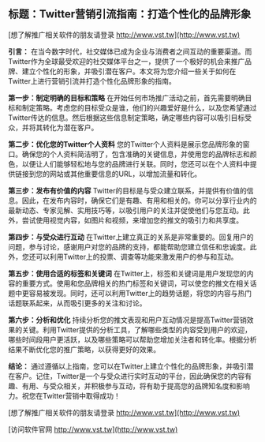 ## **标题：Twitter营销引流指南：打造个性化的品牌形象**

[想了解推广相关软件的朋友请登录 http://www.vst.tw](http://www.vst.tw)

**引言：**
在当今数字时代，社交媒体已成为企业与消费者之间互动的重要渠道。而Twitter作为全球最受欢迎的社交媒体平台之一，提供了一个极好的机会来推广品牌、建立个性化的形象，并吸引潜在客户。本文将为您介绍一些关于如何在Twitter上进行营销引流并打造个性化品牌形象的指南。

**第一步：制定明确的目标和策略**
在开始任何市场推广活动之前，首先需要明确目标和制定策略。考虑您的目标受众是谁，他们的兴趣爱好是什么，以及您希望通过Twitter传达的信息。然后根据这些信息制定策略，确定哪些内容可以吸引目标受众，并将其转化为潜在客户。

**第二步：优化您的Twitter个人资料**
您的Twitter个人资料是展示您品牌形象的窗口。确保您的个人资料简洁明了，包含准确的关键信息，并使用您的品牌标志和颜色，以便让人们能够轻松地与您的品牌进行关联。同时，您还可以在个人资料中提供链接到您的网站或其他重要信息的URL，以增加流量和转化。

**第三步：发布有价值的内容**
Twitter的目标是与受众建立联系，并提供有价值的信息。因此，在发布内容时，确保它们是有趣、有用和相关的。你可以分享行业内的最新动态、专家见解、实用技巧等，以吸引用户的关注并促使他们与您互动。此外，尝试使用视觉内容，如图片和视频，来增加您的推文的吸引力和共享度。

**第四步：与受众进行互动**
在Twitter上建立真正的关系是非常重要的。回复用户的问题，参与讨论，感谢用户对您的品牌的支持，都能帮助您建立信任和忠诚度。此外，您还可以利用Twitter上的投票、调查等功能来激发用户的参与和互动。

**第五步：使用合适的标签和关键词**
在Twitter上，标签和关键词是用户发现您的内容的重要方式。使用和您品牌相关的热门标签和关键词，可以使您的推文在相关话题中更容易被发现。同时，还可以利用Twitter上的趋势话题，将您的内容与热门话题联系起来，从而吸引更多的关注和讨论。

**第六步：分析和优化**
持续分析您的推文表现和用户互动情况是提高Twitter营销效果的关键。利用Twitter提供的分析工具，了解哪些类型的内容受到用户的欢迎，哪些时间段用户更活跃，以及哪些策略可以帮助您增加关注者和转化率。根据分析结果不断优化您的推广策略，以获得更好的效果。

**结论：**
通过遵循以上指南，您可以在Twitter上建立个性化的品牌形象，并吸引潜在客户。记住，Twitter是一个与受众进行实时互动的平台，因此确保您的内容有趣、有用、与受众相关，并积极参与互动，将有助于提高您的品牌知名度和影响力。祝您在Twitter营销中取得成功！

[想了解推广相关软件的朋友请登录 http://www.vst.tw](http://www.vst.tw)


[访问软件官网 http://www.vst.tw](http://www.vst.tw)
